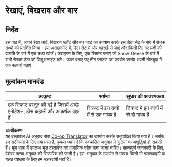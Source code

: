 <!--
CO_OP_TRANSLATOR_METADATA:
{
  "original_hash": "0ea21b6513df5ade7419c6b7d65f10b1",
  "translation_date": "2025-08-24T01:20:15+00:00",
  "source_file": "3-Data-Visualization/R/09-visualization-quantities/assignment.md",
  "language_code": "hi"
}
-->
# रेखाएं, बिखराव और बार

## निर्देश

इस पाठ में, आपने रेखा चार्ट, बिखराव प्लॉट और बार चार्ट का उपयोग करके इस डेटा सेट के बारे में रोचक तथ्यों को प्रदर्शित किया। इस असाइनमेंट में, डेटा सेट में और गहराई से जाएं और किसी दिए गए पक्षी की प्रजाति के बारे में एक तथ्य खोजें। उदाहरण के लिए, एक स्क्रिप्ट बनाएं जो Snow Geese के बारे में सभी रोचक डेटा को विज़ुअलाइज़ करे। ऊपर बताए गए तीन प्लॉट्स का उपयोग करके अपनी नोटबुक में एक कहानी बताएं।

## मूल्यांकन मानदंड

उत्कृष्ट | पर्याप्त | सुधार की आवश्यकता
--- | --- | -- |
एक स्क्रिप्ट प्रस्तुत की गई है जिसमें अच्छे एनोटेशन, ठोस कहानी और आकर्षक ग्राफ़ हैं | स्क्रिप्ट में इन तत्वों में से एक गायब है | स्क्रिप्ट में इन तत्वों में से दो गायब हैं

**अस्वीकरण**:  
यह दस्तावेज़ AI अनुवाद सेवा [Co-op Translator](https://github.com/Azure/co-op-translator) का उपयोग करके अनुवादित किया गया है। जबकि हम सटीकता के लिए प्रयासरत हैं, कृपया ध्यान दें कि स्वचालित अनुवाद में त्रुटियां या अशुद्धियां हो सकती हैं। मूल भाषा में उपलब्ध मूल दस्तावेज़ को प्रामाणिक स्रोत माना जाना चाहिए। महत्वपूर्ण जानकारी के लिए, पेशेवर मानव अनुवाद की सिफारिश की जाती है। इस अनुवाद के उपयोग से उत्पन्न किसी भी गलतफहमी या गलत व्याख्या के लिए हम उत्तरदायी नहीं हैं।